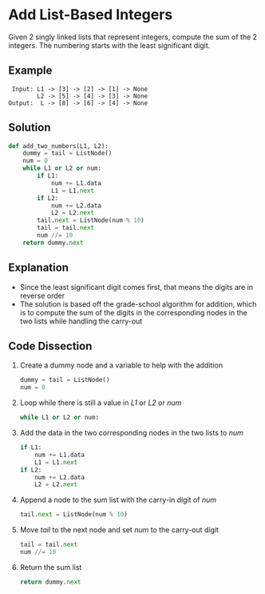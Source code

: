 # Add List-Based Integers
Given 2 singly linked lists that represent integers, compute the sum of the 2 integers. The numbering starts with the least significant digit.

## Example
```
 Input: L1 -> [3] -> [2] -> [1] -> None
        L2 -> [5] -> [4] -> [3] -> None
Output:  L -> [8] -> [6] -> [4] -> None
```

## Solution
```python
def add_two_numbers(L1, L2):
    dummy = tail = ListNode()
    num = 0
    while L1 or L2 or num:
        if L1:
            num += L1.data
            L1 = L1.next
        if L2:
            num += L2.data
            L2 = L2.next
        tail.next = ListNode(num % 10)
        tail = tail.next
        num //= 10
    return dummy.next
```

## Explanation
* Since the least significant digit comes first, that means the digits are in reverse order
* The solution is based off the grade-school algorithm for addition, which is to compute the sum of the digits in the corresponding nodes in the two lists while handling the carry-out

## Code Dissection
1. Create a dummy node and a variable to help with the addition
    ```python
    dummy = tail = ListNode()
    num = 0
    ```
2. Loop while there is still a value in _L1_ or _L2_ or _num_
    ```python
    while L1 or L2 or num:
    ```
3. Add the data in the two corresponding nodes in the two lists to _num_
    ```python
    if L1:
        num += L1.data
        L1 = L1.next
    if L2:
        num += L2.data
        L2 = L2.next
    ```
4. Append a node to the sum list with the carry-in digit of _num_
    ```python
    tail.next = ListNode(num % 10)
    ```
5. Move _tail_ to the next node and set _num_ to the carry-out digit
    ```python
    tail = tail.next
    num //= 10
    ```
6. Return the sum list
    ```python
    return dummy.next
    ```